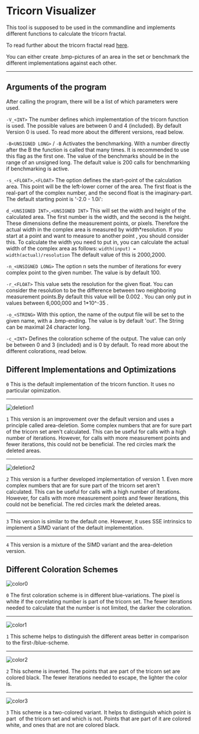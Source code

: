 # Tricorn Visualizer

This tool is supposed to be used in the commandline and implements different functions to calculate the tricorn fractal.

To read further about the tricorn fractal read [here](https://en.wikipedia.org/wiki/Tricorn_(mathematics)).

You can either create .bmp-pictures of an area in the set or benchmark the different implementations against each other.

---

## Arguments of the program

After calling the program, there will be a list of which parameters were used.

`-V_<INT>`   The number defines which implementation of the tricorn function is used. The possible values are between 0 and 4 (included). By default Version 0 is used. To read more about the different versions, read below.

`-B<UNSIGNED LONG>` / `-B`   Activates the benchmarking. With a number directly after the B the function is called that many times. It is recommended to use this flag as the first one. The value of the benchmarks should be in the range of an unsigned long. The default value is 200 calls for benchmarking if benchmarking is active.

`-s_<FLOAT>,<FLOAT>`   The option defines the start-point of the calculation area. This point will be the left-lower corner of the area. The first float is the real-part of the complex number, and the second float is the imaginary-part. The default starting point is '-2.0 - 1.0i':

`d_<UNSIGNED INT>,<UNSIGNED INT>` This will set the width and height of the calculated area. The first number is the width, and the second is the height. These dimensions define the measurement points, or pixels. Therefore the actual width in the complex area is measured by width*resolution. If you start at a point and want to measure to another point , you should consider this. To calculate the width you need to put in, you can calculate the actual width of the complex area as follows:  `width(input) = width(actual)/resolution` The default value of this is 2000,2000.

`-n_<UNSIGNED LONG>` The option n sets the number of iterations for every complex point to the given number. The value is by default 100.

`-r_<FLOAT>` This value sets the resolution for the given float. You can consider the resolution to be the difference between two neighboring measurement points.By default this value will be 0.002 . You can only put in values between 6,000,000 and 1*10^-35 .

`-o_<STRING>` With this option, the name of the output file will be set to the given name, with a .bmp-ending. The value is by default 'out'. The String can be maximal 24 character long.

`-c_<INT>` Defines the coloration scheme of the output. The value can only be between 0 and 3 (included) and is 0 by default. To read more about the different colorations, read below.


## Different Implementations and Optimizations

`0` This is the default implementation of the tricorn function. It uses no particular opimization.

---

![deletion1](https://user-images.githubusercontent.com/83243533/236501011-76e83f07-2aff-41d3-b229-84a9470f9d4f.PNG)

`1` This version is an improvement over the default version and uses a principle called area-deletion. Some complex numbers that are for sure part of the tricorn set aren't calculated. This can be useful for calls with a high number of iterations. However, for calls with more measurement points and fewer iterations, this could not be beneficial. The red circles mark the deleted areas.

---

![deletion2](https://user-images.githubusercontent.com/83243533/236501166-1c32e4a8-7fad-45e7-9faf-946f6754e13a.PNG)

`2` This version is a further developed implementation of version 1. Even more complex numbers that are for sure part of the tricorn set aren't calculated. This can be useful for calls with a high number of iterations. However, for calls with more measurement points and fewer iterations, this could not be beneficial. The red circles mark the deleted areas.

---

`3` This version is similar to the default one. However, it uses SSE intrinsics to implement a SIMD variant of the default implementation.

---

`4` This version is a mixture of the SIMD variant and the area-deletion version.
            

## Different Coloration Schemes

![color0](https://user-images.githubusercontent.com/83243533/236499400-ef37317c-78be-4630-933a-9f200eb5b92d.jpg)

`0` The first coloration scheme is in different blue-variations. The pixel is white if the correlating number is part of the tricorn set. The fewer iterations needed to calculate that the number is not limited, the darker the coloration.

---

![color1](https://user-images.githubusercontent.com/83243533/236499553-c3f0fa0e-f88f-4583-9fac-696a8e36fb2f.jpg)

`1` This scheme helps to distinguish the different areas better in comparison to the first-/blue-scheme.

---

![color2](https://user-images.githubusercontent.com/83243533/236499622-559cce05-25ef-423e-8e1f-5d4932cde8d9.jpg)

`2` This scheme is inverted. The points that are part of the tricorn set are colored black. The fewer iterations needed to escape, the lighter the color is.

---

![color3](https://user-images.githubusercontent.com/83243533/236499678-a553a1c2-fd2d-4b30-9ddc-0e7d3d2ea6e1.jpg)

`3` This scheme is a two-colored variant. It helps to distinguish which point is part  of the tricorn set and which is not. Points that are part of it are colored white, and ones that are not are colored black.
            
